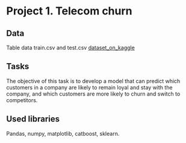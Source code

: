 # Project 1. Telecom churn

## Data

Table data train.csv and test.csv
[dataset_on_kaggle](https://www.kaggle.com/competitions/advanced-dls-spring-2021/data)

## Tasks

The objective of this task is to develop a model that can predict which customers in a company are likely to remain loyal and stay with the company, and which customers are more likely to churn and switch to competitors.

## Used libraries
  
Pandas, numpy, matplotlib, catboost, sklearn.
